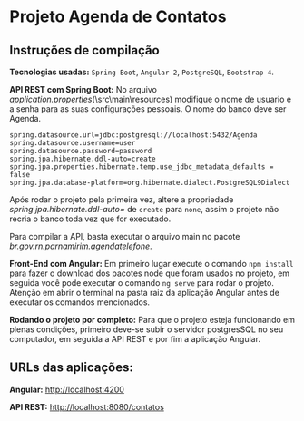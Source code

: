 # Projeto Agenda de Contatos

## Instruções de compilação

__Tecnologias usadas:__ 
`Spring Boot`, `Angular 2`, `PostgreSQL`, `Bootstrap 4`.

__API REST com Spring Boot:__ No arquivo *application.properties*(\src\main\resources) modifique o nome de usuario e a senha para as suas configurações pessoais. O nome do banco deve ser Agenda.
```
spring.datasource.url=jdbc:postgresql://localhost:5432/Agenda 
spring.datasource.username=user
spring.datasource.password=password
spring.jpa.hibernate.ddl-auto=create
spring.jpa.properties.hibernate.temp.use_jdbc_metadata_defaults = false
spring.jpa.database-platform=org.hibernate.dialect.PostgreSQL9Dialect

```

Após rodar o projeto pela primeira vez, altere a propriedade *spring.jpa.hibernate.ddl-auto=* de `create` para `none`, assim o projeto não recria o banco toda vez que for executado.  

Para compilar a API, basta executar o arquivo main no pacote *br.gov.rn.parnamirim.agendatelefone*.

__Front-End com Angular:__ Em primeiro lugar execute o comando `npm install` para fazer o download dos pacotes node que foram usados no projeto, em seguida você pode executar o comando `ng serve` para rodar o projeto. Atenção em abrir o terminal na pasta raiz da aplicação Angular antes de executar os comandos mencionados.

__Rodando o projeto por completo:__ Para que o projeto esteja funcionando em plenas condições, primeiro deve-se subir o servidor postgresSQL no seu computador, em seguida a API REST e por fim a aplicação Angular.

## URLs das aplicações: 

__Angular:__   <http://localhost:4200>

__API REST:__  <http://localhost:8080/contatos>


